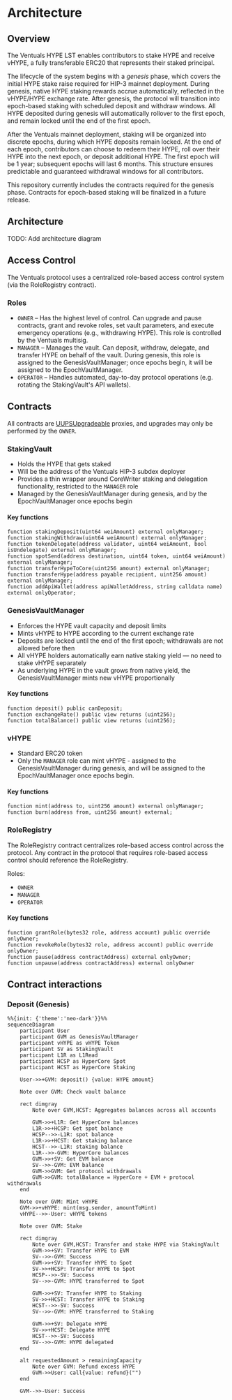 # Architecture

## Overview

The Ventuals HYPE LST enables contributors to stake HYPE and receive vHYPE, a fully
transferable ERC20 that represents their staked principal.

The lifecycle of the system begins with a _genesis_ phase, which covers the initial HYPE
stake raise required for HIP-3 mainnet deployment. During genesis, native HYPE staking
rewards accrue automatically, reflected in the vHYPE/HYPE exchange rate. After genesis,
the protocol will transition into epoch-based staking with scheduled deposit and withdraw
windows. All HYPE deposited during genesis will automatically rollover to the first epoch,
and remain locked until the end of the first epoch.

After the Ventuals mainnet deployment, staking will be organized into discrete epochs,
during which HYPE deposits remain locked. At the end of each epoch, contributors can
choose to redeem their HYPE, roll over their HYPE into the next epoch, or deposit
additional HYPE. The first epoch will be 1 year; subsequent epochs will last 6 months.
This structure ensures predictable and guaranteed withdrawal windows for all contributors.

This repository currently includes the contracts required for the genesis phase. Contracts
for epoch-based staking will be finalized in a future release.

## Architecture

TODO: Add architecture diagram

## Access Control

The Ventuals protocol uses a centralized role-based access control system (via the RoleRegistry contract).

### Roles

- `OWNER` – Has the highest level of control. Can upgrade and pause contracts, grant and revoke roles, set
  vault parameters, and execute emergency operations (e.g., withdrawing HYPE). This role is controlled by
  the Ventuals multisig.
- `MANAGER` – Manages the vault. Can deposit, withdraw, delegate, and transfer HYPE on behalf of the vault.
  During genesis, this role is assigned to the GenesisVaultManager; once epochs begin, it will be assigned to the EpochVaultManager.
- `OPERATOR` – Handles automated, day-to-day protocol operations (e.g. rotating the StakingVault's
  API wallets).

## Contracts

All contracts are [UUPSUpgradeable](https://docs.openzeppelin.com/contracts/5.x/api/proxy#UUPSUpgradeable)
proxies, and upgrades may only be performed by the `OWNER`.

### StakingVault

- Holds the HYPE that gets staked
- Will be the address of the Ventuals HIP-3 subdex deployer
- Provides a thin wrapper around CoreWriter staking and delegation functionality, restricted to the `MANAGER` role
- Managed by the GenesisVaultManager during genesis, and by the EpochVaultManager once epochs begin

#### Key functions

```solidity
function stakingDeposit(uint64 weiAmount) external onlyManager;
function stakingWithdraw(uint64 weiAmount) external onlyManager;
function tokenDelegate(address validator, uint64 weiAmount, bool isUndelegate) external onlyManager;
function spotSend(address destination, uint64 token, uint64 weiAmount) external onlyManager;
function transferHypeToCore(uint256 amount) external onlyManager;
function transferHype(address payable recipient, uint256 amount) external onlyManager;
function addApiWallet(address apiWalletAddress, string calldata name) external onlyOperator;
```

### GenesisVaultManager

- Enforces the HYPE vault capacity and deposit limits
- Mints vHYPE to HYPE according to the current exchange rate
- Deposits are locked until the end of the first epoch; withdrawals are not allowed before then
- All vHYPE holders automatically earn native staking yield — no need to stake vHYPE separately
- As underlying HYPE in the vault grows from native yield, the GenesisVaultManager mints new vHYPE proportionally

#### Key functions

```solidity
function deposit() public canDeposit;
function exchangeRate() public view returns (uint256);
function totalBalance() public view returns (uint256);
```

### vHYPE

- Standard ERC20 token
- Only the `MANAGER` role can mint vHYPE - assigned to the GenesisVaultManager during genesis, and
  will be assigned to the EpochVaultManager once epochs begin.

#### Key functions

```solidity
function mint(address to, uint256 amount) external onlyManager;
function burn(address from, uint256 amount) external;
```

### RoleRegistry

The RoleRegistry contract centralizes role-based access control across the protocol. Any contract in the
protocol that requires role-based access control should reference the RoleRegistry.

Roles:

- `OWNER`
- `MANAGER`
- `OPERATOR`

#### Key functions

```solidity
function grantRole(bytes32 role, address account) public override onlyOwner;
function revokeRole(bytes32 role, address account) public override onlyOwner;
function pause(address contractAddress) external onlyOwner;
function unpause(address contractAddress) external onlyOwner
```

## Contract interactions

### Deposit (Genesis)

```mermaid
%%{init: {'theme':'neo-dark'}}%%
sequenceDiagram
    participant User
    participant GVM as GenesisVaultManager
    participant vHYPE as vHYPE Token
    participant SV as StakingVault
    participant L1R as L1Read
    participant HCSP as HyperCore Spot
    participant HCST as HyperCore Staking

    User->>+GVM: deposit() {value: HYPE amount}

    Note over GVM: Check vault balance

    rect dimgray
        Note over GVM,HCST: Aggregates balances across all accounts

        GVM->>+L1R: Get HyperCore balances
        L1R->>+HCSP: Get spot balance
        HCSP-->>-L1R: spot balance
        L1R->>+HCST: Get staking balance
        HCST-->>-L1R: staking balance
        L1R-->>-GVM: HyperCore balances
        GVM->>+SV: Get EVM balance
        SV-->>-GVM: EVM balance
        GVM->>GVM: Get protocol withdrawals
        GVM->>GVM: totalBalance = HyperCore + EVM + protocol withdrawals
    end

    Note over GVM: Mint vHYPE
    GVM->>+vHYPE: mint(msg.sender, amountToMint)
    vHYPE-->>-User: vHYPE tokens

    Note over GVM: Stake

    rect dimgray
        Note over GVM,HCST: Transfer and stake HYPE via StakingVault
        GVM->>+SV: Transfer HYPE to EVM
        SV-->>-GVM: Success
        GVM->>+SV: Transfer HYPE to Spot
        SV->>+HCSP: Transfer HYPE to Spot
        HCSP-->>-SV: Success
        SV-->>-GVM: HYPE transferred to Spot

        GVM->>+SV: Transfer HYPE to Staking
        SV->>+HCST: Transfer HYPE to Staking
        HCST-->>-SV: Success
        SV-->>-GVM: HYPE transferred to Staking

        GVM->>+SV: Delegate HYPE
        SV->>+HCST: Delegate HYPE
        HCST-->>-SV: Success
        SV-->>-GVM: HYPE delegated
    end

    alt requestedAmount > remainingCapacity
        Note over GVM: Refund excess HYPE
        GVM->>User: call{value: refund}("")
    end

    GVM-->>-User: Success
```
